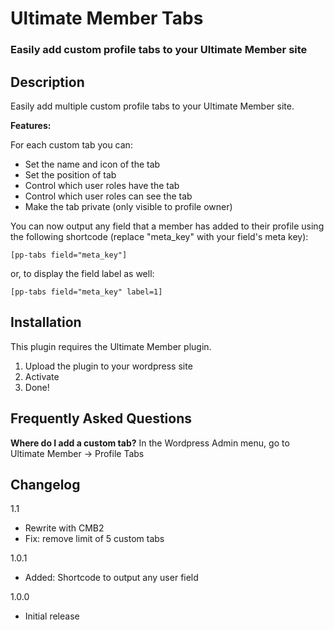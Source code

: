 # Ultimate Member Tabs

### Easily add custom profile tabs to your Ultimate Member site

## Description

Easily add multiple custom profile tabs to your Ultimate Member site.

**Features:**

For each custom tab you can:

- Set the name and icon of the tab
- Set the position of tab
- Control which user roles have the tab
- Control which user roles can see the tab
- Make the tab private (only visible to profile owner)

You can now output any field that a member has added to their profile using the following shortcode (replace "meta_key" with your field's meta key):

`[pp-tabs field="meta_key"]`

or, to display the field label as well:

`[pp-tabs field="meta_key" label=1]`

## Installation
This plugin requires the Ultimate Member plugin.

1. Upload the plugin to your wordpress site
2. Activate
3. Done!

## Frequently Asked Questions
**Where do I add a custom tab?**
In the Wordpress Admin menu, go to Ultimate Member -> Profile Tabs

## Changelog
1.1
- Rewrite with CMB2
- Fix: remove limit of 5 custom tabs

1.0.1
- Added: Shortcode to output any user field

1.0.0
- Initial release